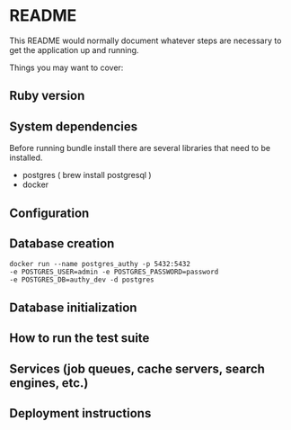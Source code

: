 # README

This README would normally document whatever steps are necessary to get the
application up and running.

Things you may want to cover:

## Ruby version

## System dependencies

Before running bundle install there are several libraries that need to be installed.

* postgres ( brew install postgresql )
* docker



## Configuration

## Database creation

```
docker run --name postgres_authy -p 5432:5432 
-e POSTGRES_USER=admin -e POSTGRES_PASSWORD=password 
-e POSTGRES_DB=authy_dev -d postgres
```

## Database initialization

## How to run the test suite

## Services (job queues, cache servers, search engines, etc.)

## Deployment instructions